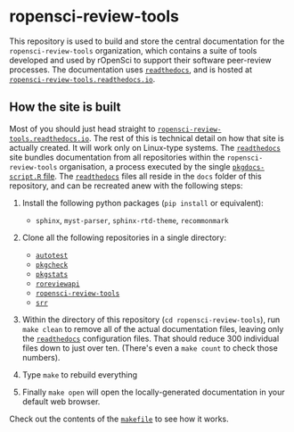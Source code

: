 
# ropensci-review-tools


This repository is used to build and store the central documentation for the
`ropensci-review-tools` organization, which contains a suite of tools developed
and used by rOpenSci to support their software peer-review processes. The
documentation uses [`readthedocs`](https://readthedocs.org), and is hosted at
[`ropensci-review-tools.readthedocs.io`](https://ropensci-review-tools.readthedocs.io/).

## How the site is built

Most of you should just head straight to
[`ropensci-review-tools.readthedocs.io`](https://ropensci-review-tools.readthedocs.io/).
The rest of this is technical detail on how that site is actually created. It
will work only on Linux-type systems. The
[`readthedocs`](https://readthedocs.org) site bundles documentation from all
repositories within the `ropensci-review-tools` organisation, a process
executed by the single [`pkgdocs-script.R`
file](https://github.com/ropensci-review-tools/ropensci-review-tools/blob/main/pkgdocs-script.R).
The [`readthedocs`](https://readthedocs.org) files all reside in the `docs`
folder of this repository, and can be recreated anew with the following steps:

1. Install the following python packages (`pip install` or equivalent):

    - `sphinx`, `myst-parser`, `sphinx-rtd-theme`, `recommonmark`

1. Clone all the following repositories in a single directory:

    - [`autotest`](https://github.com/ropensci-review-tools/autotest)
    - [`pkgcheck`](https://github.com/ropensci-review-tools/pkgcheck)
    - [`pkgstats`](https://github.com/ropensci-review-tools/pkgstats)
    - [`roreviewapi`](https://github.com/ropensci-review-tools/roreviewapi)
    - [`ropensci-review-tools`](https://github.com/ropensci-review-tools/ropensci-review-tools)
    - [`srr`](https://github.com/ropensci-review-tools/srr)

2. Within the directory of this repository (`cd ropensci-review-tools`), run
   `make clean` to remove all of the actual documentation files, leaving only
   the [`readthedocs`](https://readthedocs.org) configuration files. That
   should reduce 300 individual files down to just over ten. (There's even a
   `make count` to check those numbers).

4. Type `make` to rebuild everything

5. Finally `make open` will open the locally-generated documentation in your default web browser.

Check out the contents of the
[`makefile`](https://github.com/ropensci-review-tools/ropensci-review-tools/blob/main/makefile)
to see how it works.
